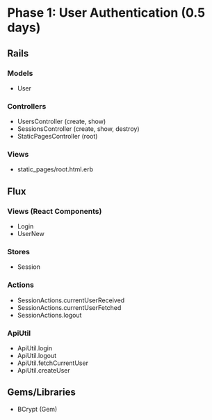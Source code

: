 # Phase 1: User Authentication (0.5 days)

## Rails
### Models
* User

### Controllers
* UsersController (create, show)
* SessionsController (create, show, destroy)
* StaticPagesController (root)

### Views
* static_pages/root.html.erb

## Flux
### Views (React Components)
* Login
* UserNew

### Stores
* Session

### Actions
* SessionActions.currentUserReceived
* SessionActions.currentUserFetched
* SessionActions.logout

### ApiUtil
* ApiUtil.login
* ApiUtil.logout
* ApiUtil.fetchCurrentUser
* ApiUtil.createUser

## Gems/Libraries
* BCrypt (Gem)
